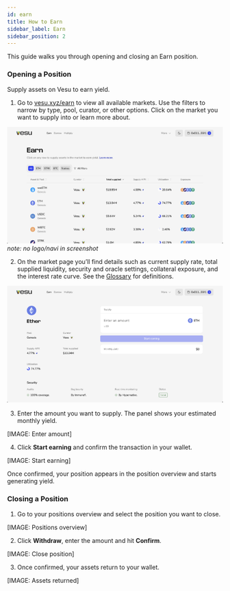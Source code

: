 ```yaml
---
id: earn
title: How to Earn
sidebar_label: Earn
sidebar_position: 2
---
```


This guide walks you through opening and closing an Earn position.

### Opening a Position
Supply assets on Vesu to earn yield.

1. Go to [vesu.xyz/earn](https://vesu.xyz/earn) to view all available markets.  Use the filters to narrow by type, pool, curator, or other options. Click on the market you want to supply into or learn more about.

![Earn Overview](images/earn.png)
*note: no logo/navi in screenshot*

2. On the market page you’ll find details such as current supply rate, total supplied liquidity, security and oracle settings, collateral exposure, and the interest rate curve. See the [Glossary](../explore/glossary.md#positions) for definitions.


![Selected Market](images/earn-1.png)

3. Enter the amount you want to supply. 
The panel shows your estimated monthly yield.  

[IMAGE: Enter amount]

4. Click **Start earning** and confirm the transaction in your wallet.  

[IMAGE: Start earning]

Once confirmed, your position appears in the position overview and starts generating yield.


### Closing a Position
1. Go to your positions overview and select the position you want to close. 

[IMAGE: Positions overview]

2. Click **Withdraw**, enter the amount and hit **Confirm**.

[IMAGE: Close position]

3. Once confirmed, your assets return to your wallet.  

[IMAGE: Assets returned]

